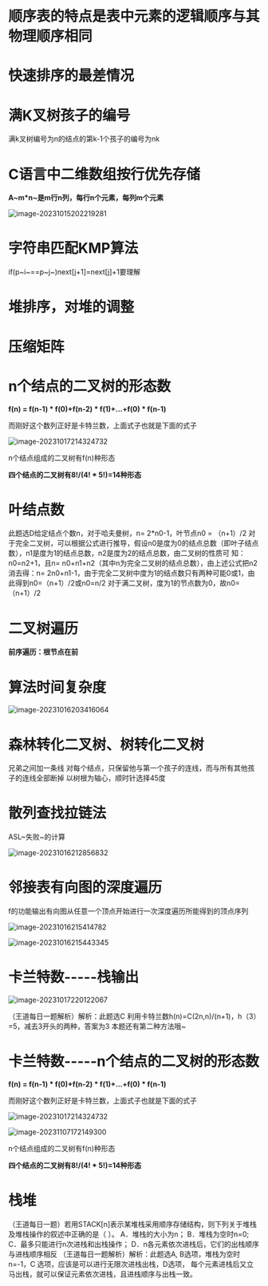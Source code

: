 # **顺序表的特点是表中元素的逻辑顺序与其物理顺序相同**

# 快速排序的最差情况

# 满K叉树孩子的编号

满k叉树编号为n的结点的第k-1个孩子的编号为nk

# C语言中二维数组按行优先存储

**A~m*n~是m行n列，每行n个元素，每列m个元素**

![image-20231015202219281](assets/image-20231015202219281.png)

# 字符串匹配KMP算法

if(p~i~==p~j~)next[j+1]=next[j]+1要理解

# 堆排序，对堆的调整

# 压缩矩阵

# n个结点的二叉树的形态数

**f(n) = f(n-1) \* f(0)+f(n-2) \* f(1)+...+f(0) \* f(n-1)**

而刚好这个数列正好是卡特兰数，上面式子也就是下面的式子

![image-20231017214324732](assets/image-20231017214324732.png)

n个结点组成的二叉树有f(n)种形态

**四个结点的二叉树有8!/(4! \* 5!)=14种形态**

# 叶结点数

此题选D给定结点个数n，对于哈夫曼树，n= 2*n0-1，叶节点n0 = （n+1）/2
对于完全二叉树，可以根据公式进行推导，假设n0是度为0的结点总数（即叶子结点数），n1是度为1的结点总数，n2是度为2的结点总数，由二叉树的性质可 知：n0=n2+1，且n= n0+n1+n2（其中n为完全二叉树的结点总数），由上述公式把n2消去得：n= 2n0+n1-1，由于完全二叉树中度为1的结点数只有两种可能0或1，由此得到n0=（n+1）/2或n0=n/2
对于满二叉树，度为1的节点数为0，故n0=（n+1）/2

# 二叉树遍历

**前序遍历：根节点在前**

# 算法时间复杂度

![image-20231016203416064](assets/image-20231016203416064.png)

# 森林转化二叉树、树转化二叉树

兄弟之间加一条线
对每个结点，只保留他与第一个孩子的连线，而与所有其他孩子的连线全部断掉
以树根为轴心，顺时针选择45度

# 散列查找拉链法

ASL~失败~的计算

![image-20231016212856832](assets/image-20231016212856832.png)

# 邻接表有向图的深度遍历

f的功能输出有向图从任意一个顶点开始进行一次深度遍历所能得到的顶点序列

![image-20231016215414782](assets/image-20231016215414782.png)

![image-20231016215443345](assets/image-20231016215443345.png)

# 卡兰特数-----栈输出

![image-20231017220122067](assets/image-20231017220122067.png)

（王道每日一题解析）解析：此题选C
利用卡特兰数h(n)=C(2n,n)/(n+1)，h（3）=5，减去3开头的两种，答案为3
本题还有第二种方法哦~

# 卡兰特数-----n个结点的二叉树的形态数

**f(n) = f(n-1) \* f(0)+f(n-2) \* f(1)+...+f(0) \* f(n-1)**

而刚好这个数列正好是卡特兰数，上面式子也就是下面的式子

![image-20231017214324732](assets/image-20231017214324732.png)

![image-20231107172149300](assets/image-20231107172149300.png)

n个结点组成的二叉树有f(n)种形态

**四个结点的二叉树有8!/(4! \* 5!)=14种形态**

# 栈堆

（王道每日一题）若用STACK[n]表示某堆栈采用顺序存储结构，则下列关于堆栈及堆栈操作的叙述中正确的是（   ）。
A．堆栈的大小为n；
B．堆栈为空时n=0;
C．最多只能进行n次进栈和出栈操作；
D．n各元素依次进栈后，它们的出栈顺序与进栈顺序相反
（王道每日一题解析）解析：此题选A,
 B选项，堆栈为空时n=-1，C 选项，应该是可以进行无限次进栈出栈，D选项， 每个元素进栈后又立马出栈，就可以保证元素依次进栈，且进栈顺序与出栈一致。
